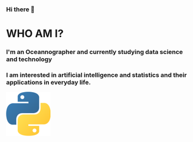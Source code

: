 ### Hi there 👋

<h1 style="font-color:lightblue"> WHO AM I?</h1>
<h3> I'm an Oceannographer and currently studying data science and technology</h3>
<h3> I am interested in artificial intelligence and statistics and their applications
in everyday life.</h3>

<img src="python.png" alt="Python" style="width:120px; height:120px"></img>
